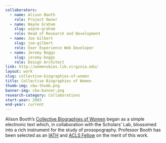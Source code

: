 ```yaml
---
collaborators:
  - name: Alison Booth
    role: Project Owner
  - name: Wayne Graham
    slug: wayne-graham
    role: Head of Research and Development
  - name: Joe Gilbert
    slug: joe-gilbert
    role: User Experience Web Developer
  - name: Jeremy Boggs
    slug: jeremy-boggs
    role: Design Architect
link: http://womensbios.lib.virginia.edu/
layout: work
slug: collective-biographies-of-women
title: Collective Biographies of Women
thumb-img: cbw-thumb.png
banner-img: cbw-banner.png
research-category: Collaborations
start-year: 2003
end-year: current
---
```


Alison Booth’s [Collective Biographies of Women](http://womensbios.lib.virginia.edu/about) began as a simple electronic text which, in collaboration with the Scholars’ Lab, blossomed into a rich instrument for the study of prosopography. Professor Booth has been selected as an [IATH](http://iath.virginia.edu/) and [ACLS Fellow](http://www.acls.org/research/digital.aspx?id=798) on the merit of this work.
